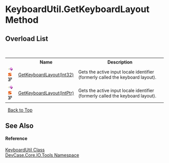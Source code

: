 # KeyboardUtil.GetKeyboardLayout Method 
 


## Overload List
&nbsp;<table><tr><th></th><th>Name</th><th>Description</th></tr><tr><td>![Public method](media/pubmethod.gif "Public method")![Static member](media/static.gif "Static member")![Code example](media/CodeExample.png "Code example")</td><td><a href="M_DevCase_Core_IO_Tools_KeyboardUtil_GetKeyboardLayout">GetKeyboardLayout(Int32)</a></td><td>
Gets the active input locale identifier (formerly called the keyboard layout).</td></tr><tr><td>![Public method](media/pubmethod.gif "Public method")![Static member](media/static.gif "Static member")![Code example](media/CodeExample.png "Code example")</td><td><a href="M_DevCase_Core_IO_Tools_KeyboardUtil_GetKeyboardLayout_1">GetKeyboardLayout(IntPtr)</a></td><td>
Gets the active input locale identifier (formerly called the keyboard layout).</td></tr></table>&nbsp;
<a href="#keyboardutil.getkeyboardlayout-method">Back to Top</a>

## See Also


#### Reference
<a href="T_DevCase_Core_IO_Tools_KeyboardUtil">KeyboardUtil Class</a><br /><a href="N_DevCase_Core_IO_Tools">DevCase.Core.IO.Tools Namespace</a><br />